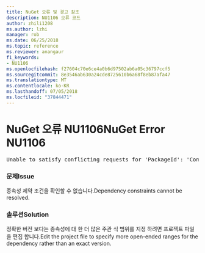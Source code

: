 ```yaml
---
title: NuGet 오류 및 경고 참조
description: NU1106 오류 코드
author: zhili1208
ms.author: lzhi
manager: rob
ms.date: 06/25/2018
ms.topic: reference
ms.reviewer: anangaur
f1_keywords:
- NU1106
ms.openlocfilehash: f27604c70e6ce4a0b6d97502ab6a05c36797ccf5
ms.sourcegitcommit: 8e3546ab630a24cde8725610b6a68f8eb87afa47
ms.translationtype: MT
ms.contentlocale: ko-KR
ms.lasthandoff: 07/05/2018
ms.locfileid: "37844471"
---
```

# <a name="nuget-error-nu1106"></a><span data-ttu-id="96d75-103">NuGet 오류 NU1106</span><span class="sxs-lookup"><span data-stu-id="96d75-103">NuGet Error NU1106</span></span>

<pre>Unable to satisfy conflicting requests for 'PackageId': 'Conflict path' Framework: 'Target graph'</pre>

### <a name="issue"></a><span data-ttu-id="96d75-104">문제</span><span class="sxs-lookup"><span data-stu-id="96d75-104">Issue</span></span>
<span data-ttu-id="96d75-105">종속성 제약 조건을 확인할 수 없습니다.</span><span class="sxs-lookup"><span data-stu-id="96d75-105">Dependency constraints cannot be resolved.</span></span>

### <a name="solution"></a><span data-ttu-id="96d75-106">솔루션</span><span class="sxs-lookup"><span data-stu-id="96d75-106">Solution</span></span>
<span data-ttu-id="96d75-107">정확한 버전 보다는 종속성에 대 한 더 많은 주관 식 범위를 지정 하려면 프로젝트 파일을 편집 합니다.</span><span class="sxs-lookup"><span data-stu-id="96d75-107">Edit the project file to specify more open-ended ranges for the dependency rather than an exact version.</span></span>